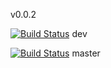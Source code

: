 v0.0.2

[![Build Status](https://travis-ci.com/bakhankov/pocket-ocr.svg?branch=dev)](https://travis-ci.com/bakhankov/pocket-ocr)
dev

[![Build Status](https://travis-ci.com/bakhankov/pocket-ocr.svg?branch=master)](https://travis-ci.com/bakhankov/pocket-ocr)
master